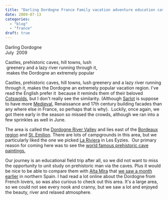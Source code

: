 ```yaml
---
title: "Darling Dordogne France Family vacation adventure education caves"
date: 2009-07-13
categories: 
  - "blog"
  - "france"
draft: true
---
```


Darling Dordogne  
July  2009

Castles, prehistoric caves, hill towns, lush  
 greenery and a lazy river running through it,  
 makes the Dordogne an extremely popular

  
Castles, prehistoric caves, hill towns, lush greenery and a lazy river running through it, makes the Dordogne an extremely popular vacation region. I've read the English prefer it  because it reminds them of their beloved [Cotswolds](http://en.wikipedia.org/wiki/Cotswolds), but I don't really see the similarity. (Although [Sarlot](http://www.sarlat.com/eindex.html) is suppose to have more [Medieval](http://www.youtube.com/watch?v=jYkjKziJlvw#), Renaissance and 17th century building facades than any where else in France, so perhaps that is why).  Luckily, once again, we got there early in the season so missed the crowds, although we ran into a few sprinkles as well in June.

The area is called the [Dordogne River Valley](http://en.wikipedia.org/wiki/Dordogne) and lies east of the [Bordeaux region](http://www.youtube.com/watch?v=6jYiqGE2VjQ&feature=channel_page) and [St. Emilion](http://soultravelers3new.local/2009/05/biking-st-emilion-bordeaux-vineyards-in-france-wine-country.html). There are lots of campgrounds in this area, but we particularly liked the one we picked [La Riviera](http://www.lariviereleseyzies.com/) in Les Eyzies.  Our primary reason for coming here was to see the [world famous prehistoric cave paintings.](http://www.culture.gouv.fr/culture/arcnat/lascaux/en/)

Our journey is an educational field trip after all, so we did not want to miss the opportunity to unit study on prehistoric man via the caves. Plus it would be nice to be able to compare them with [Alta Mira](http://en.wikipedia.org/wiki/Cave_of_Altamira) that [we saw a month earlier](http://soultravelers3new.local/2008/11/altamira-sistin.html) in northern Spain. I had read a lot online about the Dordogne from French lovers, so was also curious to check out this area. It's a large area, so we could not see every nook and cranny, but we saw a lot and enjoyed the beauty, river and relaxed atmosphere.
